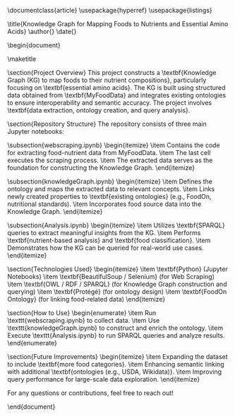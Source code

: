 \documentclass{article}
\usepackage{hyperref}
\usepackage{listings}

\title{Knowledge Graph for Mapping Foods to Nutrients and Essential Amino Acids}
\author{}
\date{}

\begin{document}

\maketitle

\section{Project Overview}
This project constructs a \textbf{Knowledge Graph (KG) to map foods to their nutrient compositions}, particularly focusing on \textbf{essential amino acids}. The KG is built using structured data obtained from \textbf{MyFoodData} and integrates existing ontologies to ensure interoperability and semantic accuracy. The project involves \textbf{data extraction, ontology creation, and query analysis}.

\section{Repository Structure}
The repository consists of three main Jupyter notebooks:

\subsection{webscraping.ipynb}
\begin{itemize}
    \item Contains the code for extracting food-nutrient data from MyFoodData.
    \item The last cell executes the scraping process.
    \item The extracted data serves as the foundation for constructing the Knowledge Graph.
\end{itemize}

\subsection{knowledgeGraph.ipynb}
\begin{itemize}
    \item Defines the ontology and maps the extracted data to relevant concepts.
    \item Links newly created properties to \textbf{existing ontologies} (e.g., FoodOn, nutritional standards).
    \item Incorporates food source data into the Knowledge Graph.
\end{itemize}

\subsection{Analysis.ipynb}
\begin{itemize}
    \item Utilizes \textbf{SPARQL} queries to extract meaningful insights from the KG.
    \item Performs \textbf{nutrient-based analysis} and \textbf{food classification}.
    \item Demonstrates how the KG can be queried for real-world use cases.
\end{itemize}

\section{Technologies Used}
\begin{itemize}
    \item \textbf{Python} (Jupyter Notebooks)
    \item \textbf{BeautifulSoup / Selenium} (for Web Scraping)
    \item \textbf{OWL / RDF / SPARQL} (for Knowledge Graph construction and querying)
    \item \textbf{Protégé} (for ontology design)
    \item \textbf{FoodOn Ontology} (for linking food-related data)
\end{itemize}

\section{How to Use}
\begin{enumerate}
    \item Run \texttt{webscraping.ipynb} to collect data.
    \item Use \texttt{knowledgeGraph.ipynb} to construct and enrich the ontology.
    \item Execute \texttt{Analysis.ipynb} to run SPARQL queries and analyze results.
\end{enumerate}

\section{Future Improvements}
\begin{itemize}
    \item Expanding the dataset to include \textbf{more food categories}.
    \item Enhancing semantic linking with additional \textbf{ontologies (e.g., USDA, Wikidata)}.
    \item Improving query performance for large-scale data exploration.
\end{itemize}

For any questions or contributions, feel free to reach out!

\end{document}

